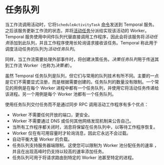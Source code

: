 # 任务队列

当工作流调用活动时，它将`ScheduleActivityTask` [命令](https://docs.temporal.io/docs/learn-glossary/#command)发送到 Temporal 服务。之后该服务更新工作流的状态，并将[活动任务](https://docs.temporal.io/docs/learn-glossary/#activity-task)分派给实现该活动的 Worker。Temporal 服务使用中间件队列代替直接调用工作程序，因此会将该服务将*活动任务*添加到此队列，并且工作程序使用长轮询请求接收该任务。Temporal 称此用于调度活动任务的队列为*活动任务队列*。

同样，当工作流需要处理外部事件时，将创建决策任务。*决策任务队列*用于传送其到工作流 Worker（也称为*决策者*）。

虽然 Temporal 任务队列是队列，但它们与常用的队列技术有所不同。主要的一点是它们不需要显式注册，而是根据需要创建的。任务队列的数量没有限制。一个常见的用例是在每个 Worker 进程中都有一个任务队列，并使用它将活动任务传递给该进程。另一个用例是每个 Worker 池都有一个任务队列。

使用任务队列交付任务而不是通过同步 RPC 调用活动工作程序有多个优点：

-  Worker 不需要任何开放的端口，更安全。
-  Worker 不需要通过 DNS 或任何其他网络发现机制来公告自己。
- 当所有工作程序都关闭时，消息将保留在任务队列中，以等待工作程序恢复。
-  Worker 仅在有可用容量时才轮询消息，因此它永远不会过载。
- 自动平衡大量 Worker 的负载。
- 任务队列支持服务器端限制。这使您可以限制为 Worker 池分配任务的速率 ，并且在出现高峰时仍支持以较高的速率添加任务。
- 任务队列可用于将请求路由到特定的 Worker 池甚至特定的进程。

